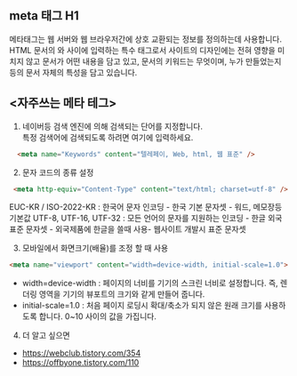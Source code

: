 meta 태그 H1
------------------

메타태그는 웹 서버와 웹 브라우저간에 상호 교환되는 정보를 정의하는데 사용합니다.
HTML 문서의 <head>와 </head> 사이에 입력하는 특수 태그로서 사이트의 디자인에는 전혀 영향을 미치지 않고 문서가 어떤 내용을 담고 있고, 문서의 키워드는 무엇이며, 누가 만들었는지 등의 문서 자체의 특성을 담고 있습니다.

<자주쓰는 메타 테그>
-------------------------
1. 네이버등 검색 엔진에 의해 검색되는 단어를 지정합니다.
<br>특정 검색어에 검색되도록 하려면 여기에 입력하세요.
```html
  <meta name="Keywords" content="텔레페이, Web, html, 웹 표준" />
```

2. 문자 코드의 종류 설정
```html  
 <meta http-equiv="Content-Type" content="text/html; charset=utf-8" />
```
EUC-KR / ISO-2022-KR : 한국어 문자 인코딩  - 한국 기본 문자셋 - 워드, 메모장등 기본값
UTF-8, UTF-16, UTF-32  : 모든 언어의 문자를 지원하는 인코딩 - 한글 외국 표준 문자셋 - 외국제품에 한글을 쓸때 사용- 웹사이트 개발시 표준 문자셋
 

3. 모바일에서 화면크기(배율)를 조정 할 때 사용 
```html
<meta name="viewport" content="width=device-width, initial-scale=1.0">
```
 - width=device-width : 페이지의 너비를 기기의 스크린 너비로 설정합니다. 즉, 렌더링 영역을 기기의 뷰포트의 크기와 같게 만들어 줍니다.
 - initial-scale=1.0 : 처음 페이지 로딩시 확대/축소가 되지 않은 원래 크기를 사용하도록 합니다. 0~10 사이의 값을 가집니다.
 
4. 더 알고 싶으면
 - https://webclub.tistory.com/354
  - https://offbyone.tistory.com/110
